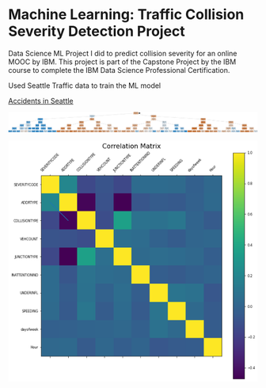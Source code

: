# Machine Learning: Traffic Collision Severity Detection Project

Data Science ML Project I did to predict collision severity for an online MOOC by IBM. This project is part of the Capstone Project by the IBM course to complete the IBM Data Science Professional Certification.

Used Seattle Traffic data to train the ML model

[Accidents in Seattle](./seattle_map.html)

![decision tree](./Sevrtree.png)

![correlation map](./test.png)